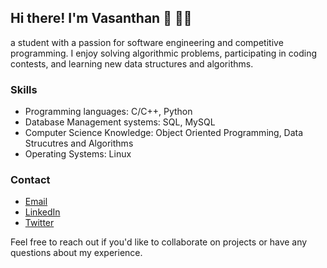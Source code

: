## Hi there! I'm Vasanthan 👋 🧑‍💻

a student with a passion for software engineering and competitive programming. I enjoy solving algorithmic problems, participating in coding contests, and learning new data structures and algorithms.

### Skills

- Programming languages: C/C++, Python
- Database Management systems: SQL, MySQL
- Computer Science Knowledge: Object Oriented Programming, Data Strucutres and Algorithms
- Operating Systems: Linux

### Contact

- <a href = "vasanthan_b@outlook.com">Email</a>
- <a href = "https://www.linkedin.com/in/vasanthanb">LinkedIn</a>
- <a href = "https://www.twitter.com/_vasanthan_">Twitter</a> 

Feel free to reach out if you'd like to collaborate on projects or have any questions about my experience.
